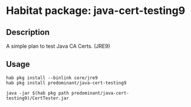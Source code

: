 # Habitat package: java-cert-testing9

## Description

A simple plan to test Java CA Certs. (JRE9)

## Usage

```
hab pkg install --binlink core/jre9
hab pkg install predominant/java-cert-testing9

java -jar $(hab pkg path predominant/java-cert-testing9)/CertTester.jar
```
